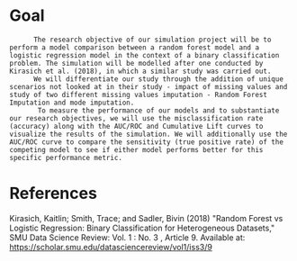 # Goal          
          The research objective of our simulation project will be to perform a model comparison between a random forest model and a logistic regression model in the context of a binary classification problem. The simulation will be modelled after one conducted by Kirasich et al. (2018), in which a similar study was carried out. 
          We will differentiate our study through the addition of unique scenarios not looked at in their study - impact of missing values and study of two different missing values imputation - Random Forest Imputation and mode imputation. 
           To measure the performance of our models and to substantiate our research objectives, we will use the misclassification rate (accuracy) along with the AUC/ROC and Cumulative Lift curves to visualize the results of the simulation. We will additionally use the AUC/ROC curve to compare the sensitivity (true positive rate) of the competing model to see if either model performs better for this specific performance metric.



# References

Kirasich, Kaitlin; Smith, Trace; and Sadler, Bivin (2018) "Random Forest vs Logistic Regression: Binary Classification for Heterogeneous Datasets," SMU Data Science Review: Vol. 1 : No. 3 , Article 9. Available at: https://scholar.smu.edu/datasciencereview/vol1/iss3/9 	

